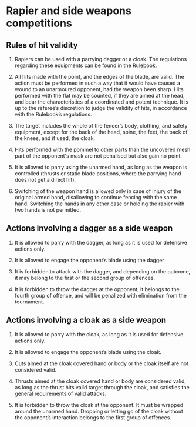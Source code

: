 # Rapier and side weapons competitions

## Rules of hit validity

1. Rapiers can be used with a parrying dagger or a cloak. The regulations regarding these equipments can be found in the Rulebook.

2. All hits made with the point, and the edges of the blade, are valid. The action must be performed in such a way that it would have caused a wound to an unarmoured opponent, had the weapon been sharp. Hits performed with the flat may be counted, if they are aimed at the head, and bear the characteristics of a coordinated and potent technique. It is up to the referee’s discretion to judge the validity of hits, in accordance with the Rulebook’s regulations.

3. The target includes the whole of the fencer’s body, clothing, and safety equipment, except for the back of the head, spine, the feet, the back of the knees, and if used, the cloak.

4. Hits performed with the pommel to other parts than the uncovered mesh part of the opponent's mask are not penalised but also gain no point.

5. It is allowed to parry using the unarmed hand, as long as the weapon is controlled (thrusts or static blade positions, where the parrying hand does not get a direct hit).

6. Switching of the weapon hand is allowed only in case of injury of the original armed hand, disallowing to continue fencing with the same hand. Switching the hands in any other case or holding the rapier with two hands is not permitted.

## Actions involving a dagger as a side weapon

1. It is allowed to parry with the dagger, as long as it is used for defensive actions only.

2. It is allowed to engage the opponent’s blade using the dagger

3. It is forbidden to attack with the dagger, and depending on the outcome, it may belong to the first or the second group of offences.

4. It is forbidden to throw the dagger at the opponent, it belongs to the fourth group of offence, and will be penalized with elimination from the tournament.

## Actions involving a cloak as a side weapon

1. It is allowed to parry with the cloak, as long as it is used for defensive actions only.

2. It is allowed to engage the opponent’s blade using the cloak.

3. Cuts aimed at the cloak covered hand or body or the cloak itself are not considered valid.

4. Thrusts aimed at the cloak covered hand or body are considered valid, as long as the thrust hits valid target through the cloak, and satisfies the general requirements of valid attacks.

5. It is forbidden to throw the cloak at the opponent. It must be wrapped around the unarmed hand. Dropping or letting go of the cloak without the opponent’s interaction belongs to the first group of offences.
